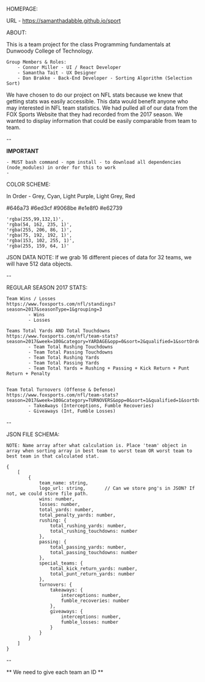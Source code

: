 HOMEPAGE:

URL - https://samanthadabble.github.io/sport

ABOUT:

This is a team project for the class Programming fundamentals at Dunwoody College of Technology.

	Group Members & Roles:
	 	- Connor Miller - UI / React Developer
		- Samantha Tait - UX Designer
		- Dan Brakke - Back-End Developer - Sorting Algorithm (Selection Sort)

We have chosen to do our project on NFL stats because we knew that getting stats was easily accessible. This data would benefit anyone who may interested in NFL team statistics. We had pulled all of our data from the FOX Sports Website that they had recorded from the 2017 season. We wanted to display information that could be easily comparable from team to team.

--

**IMPORTANT**

	- MUST bash command - npm install - to download all dependencies (node_modules) in order for this to work
	-

COLOR SCHEME:

   In Order - Grey, Cyan, Light Purple, Light Grey, Red

   #646a73
   #6ed3cf
   #9068be
   #e1e8f0
   #e62739

	'rgba(255,99,132,1)',
	'rgba(54, 162, 235, 1)',
	'rgba(255, 206, 86, 1)',
	'rgba(75, 192, 192, 1)',
	'rgba(153, 102, 255, 1)',
	'rgba(255, 159, 64, 1)'

JSON DATA NOTE: If we grab 16 different pieces of data for 32 teams, we will have 512 data objects.

--

REGULAR SEASON 2017 STATS:

	Team Wins / Losses
	https://www.foxsports.com/nfl/standings?season=2017&seasonType=1&grouping=3
			- Wins
			- Losses

 	Teams Total Yards AND Total Touchdowns
	https://www.foxsports.com/nfl/team-stats?season=2017&week=100&category=YARDAGE&opp=0&sort=2&qualified=1&sortOrder=0
			- Team Total Rushing Touchdowns
			- Team Total Passing Touchdowns
			- Team Total Rushing Yards
			- Team Total Passing Yards
			- Team Total Yards = Rushing + Passing + Kick Return + Punt Return + Penalty


	Team Total Turnovers (Offense & Defense)
	https://www.foxsports.com/nfl/team-stats?season=2017&week=100&category=TURNOVERS&opp=0&sort=1&qualified=1&sortOrder=0
			- TakeAways (Interceptions, Fumble Recoveries)
			- Giveaways (Int, Fumble Losses)

--

JSON FILE SCHEMA:

	NOTE: Name array after what calculation is. Place 'team' object in array when sorting array in best team to worst team OR worst team to best team in that calculated stat.

	{
		[
			{
				team_name: string,
				logo_url: string,		// Can we store png's in JSON? If not, we could store file path.
				wins: number,
				losses: number,
				total_yards: number,
				total_penalty_yards: number,
				rushing: {
					total_rushing_yards: number,
					total_rushing_touchdowns: number
				},
				passing: {
					total_passing_yards: number,
					total_passing_touchdowns: number
				},
				special_teams: {
					total_kick_return_yards: number,
					total_punt_return_yards: number
				},
				turnovers: {
					takeaways: {
						interceptions: number,
						fumble_recoveries: number
					},
					giveaways: {
						interceptions: number,
						fumble_losses: number
					}
				}
			}
		]
	}

--

** We need to give each team an ID **
